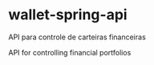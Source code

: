 # wallet-spring-api
API para controle de carteiras financeiras

API for controlling financial portfolios